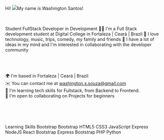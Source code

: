 Hi! ![]([https://user-images.githubusercontent.com/18350557/176309783-0785949b-9127-417c-8b55-ab5a4333674e.gif](https://i.pinimg.com/originals/07/a5/8b/07a58b82d8b87a9f17cdb1b9372a9c88.gif))My name is Washington Santos!
<br><br><br>
<!--
**washingtonOF/washingtonOF** is a ✨ _special_ ✨ repository because its `README.md` (this file) appears on your GitHub profile.

Here are some ideas to get you started:

- 🔭 I’m currently working on ...
- 🌱 I’m currently learning ...
- 👯 I’m looking to collaborate on ...
- 🤔 I’m looking for help with ...
- 💬 Ask me about ...
- 📫 How to reach me: ...
- 😄 Pronouns: ...
- ⚡ Fun fact: ...
-->



Student FullStack Developer in Development
👨‍💻 I'm a Full Stack development student at Digital College in Fortaleza | Ceará | Brazil 🤩 I love technology, music, trips, comedy, my family and friends 🤔 I have a lot of ideas in my mind and I'm interested in collaborating with the developer community <br><br><br><br>

🌍  I'm based in Fortaleza | Ceará | Brazil <br>
✉️  You can contact me at washington.s.souza@gmail.com <br>
🧠  I'm learning tech skills for Fullstack, from Backend to Frontend. <br>
🤝  I'm open to collaborating on Projects for beginners <br> 

<br><br><br><br>
Learning Skills
Bootstrap Bootstrap HTML5 CSS3 JavaScript Express NodeJS React Bootstrap Express Bootstrap PHP Python

                 
